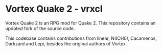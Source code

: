 Vortex Quake 2 - vrxcl
=====

Vortex Quake 2 is an RPG mod for Quake 2.
This repository contains an updated fork of the source code.

This codebase contains contributions from linear, N4CH0!, Cacamenos, Darkzard and Lepi, besides the original
authors of Vortex.
